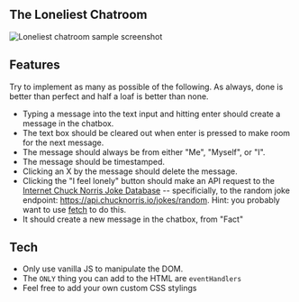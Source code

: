 ## The Loneliest Chatroom

![Loneliest chatroom sample screenshot](https://user-images.githubusercontent.com/33945/96276340-d8b72f80-0fa0-11eb-8b9e-fe02acde3b11.png)

## Features

Try to implement as many as possible of the following. As always, done is better than perfect and half a loaf is better than none.

- Typing a message into the text input and hitting enter should create a message in the chatbox.
- The text box should be cleared out when enter is pressed to make room for the next message.
- The message should always be from either "Me", "Myself", or "I".
- The message should be timestamped.
- Clicking an X by the message should delete the message.
- Clicking the "I feel lonely" button should make an API request to the [Internet Chuck Norris Joke Database](http://www.icndb.com/) -- specificially, to the random joke endpoint: https://api.chucknorris.io/jokes/random. Hint: you probably want to use [fetch](https://developer.mozilla.org/en-US/docs/Web/API/Fetch_API/Using_Fetch) to do this.
- It should create a new message in the chatbox, from "Fact"

## Tech

- Only use vanilla JS to manipulate the DOM.
- The `ONLY` thing you can add to the HTML are `eventHandlers`
- Feel free to add your own custom CSS stylings
